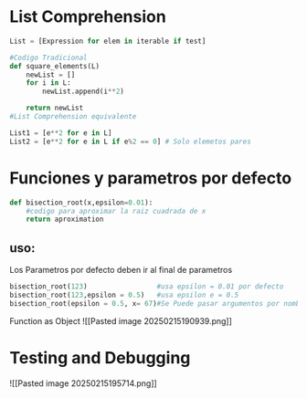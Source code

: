 # List Comprehension
```python
List = [Expression for elem in iterable if test]

#Codigo Tradicional
def square_elements(L)
	newList = []
	for i in L:
		newList.append(i**2)

	return newList
#List Comprehension equivalente

List1 = [e**2 for e in L]
List2 = [e**2 for e in L if e%2 == 0] # Solo elemetos pares
```

# Funciones y parametros por defecto
```python
def bisection_root(x,epsilon=0.01):
	#codigo para aproximar la raiz cuadrada de x
	return aproximation
```

## uso:
Los Parametros por defecto deben ir al final de parametros

```python
bisection_root(123)                 #usa epsilon = 0.01 por defecto
bisection_root(123,epsilon = 0.5)   #usa epsilon e = 0.5 
bisection_root(epsilon = 0.5, x= 67)#Se Puede pasar argumentos por nombre
```

Function as Object
![[Pasted image 20250215190939.png]]

# Testing and Debugging
![[Pasted image 20250215195714.png]]

